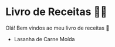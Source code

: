 # Livro de Receitas :woman_cook:

Olá! Bem vindos ao meu livro de receitas :wave:

- Lasanha de Carne Moída

